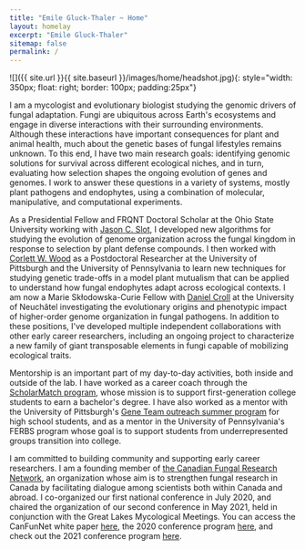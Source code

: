 ```yaml
---
title: "Emile Gluck-Thaler ~ Home"
layout: homelay
excerpt: "Emile Gluck-Thaler"
sitemap: false
permalink: /
---
```


![]({{ site.url }}{{ site.baseurl }}/images/home/headshot.jpg){: style="width: 350px; float: right; border: 100px; padding:25px"}

I am a mycologist and evolutionary biologist studying the genomic drivers of fungal adaptation. Fungi are ubiquitous across Earth's ecosystems and engage in diverse interactions with their surrounding environments. Although these interactions have important consequences for plant and animal health, much about the genetic bases of  fungal lifestyles remains unknown. To this end, I have two main research goals: identifying genomic solutions for survival across different ecological niches, and in turn, evaluating how selection shapes the ongoing evolution of genes and genomes. I work to answer these questions in a variety of systems, mostly plant pathogens and endophytes, using a combination of molecular, manipulative, and computational experiments.

As a Presidential Fellow and FRQNT Doctoral Scholar at the Ohio State University working with [Jason C. Slot](https://u.osu.edu/slot.1/), I developed new algorithms for studying the evolution of genome organization across the fungal kingdom in response to selection by plant defense compounds. I then worked with [Corlett W. Wood](https://www.the-wood-lab.net/) as a Postdoctoral Researcher at the University of Pittsburgh and the University of Pennsylvania to learn new techniques for studying genetic trade-offs in a model plant mutualism that can be applied to understand how fungal endophytes adapt across ecological contexts. I am now a Marie Skłodowska-Curie Fellow with [Daniel Croll](http://www.pathogen-genomics.org/) at the University of Neuchâtel investigating the evolutionary origins and phenotypic impact of higher-order genome organization in fungal pathogens. In addition to these positions, I've developed multiple independent collaborations with other early career researchers, including an ongoing project to characterize a new family of giant transposable elements in fungi capable of mobilizing ecological traits. 

Mentorship is an important part of my day-to-day activities, both inside and outside of the lab. I have worked as a career coach through the [ScholarMatch program](https://scholarmatch.org/), whose mission is to support first-generation college students to earn a bachelor's degree. I have also worked as a mentor with the University of Pittsburgh's [Gene Team outreach summer program](https://www.biology.pitt.edu/k-12-outreach/gene-team) for high school students, and as a mentor in the University of Pennsylvania's FERBS program whose goal is to support students from underrepresented groups transition into college.

I am committed to building community and supporting early career researchers. I am a founding member of [the Canadian Fungal Research Network](https://www.fungalresearch.ca/), an organization whose aim is to strengthen fungal research in Canada by facilitating dialogue among scientists both within Canada and abroad. I co-organized our first national conference in July 2020, and chaired the organization of our second conference in May 2021, held in conjunction with the Great Lakes Mycological Meetings. You can access the CanFunNet white paper [here](https://www.nrcresearchpress.com/doi/abs/10.1139/cjm-2020-0263#.XyBF0ShKiUk), the 2020 conference program [here](https://www.fungalresearch.ca/uploads/2/3/5/6/23564534/canfunnet2020_schedule-final.pdf), and check out the 2021 conference program [here](https://conferences.uwo.ca/JCGMC/home).
